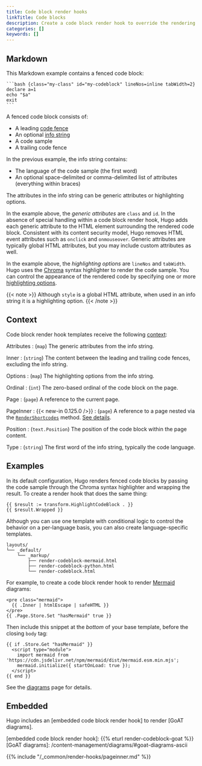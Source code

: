 ```yaml
---
title: Code block render hooks
linkTitle: Code blocks
description: Create a code block render hook to override the rendering of Markdown code blocks to HTML.
categories: []
keywords: []
---
```


## Markdown

This Markdown example contains a fenced code block:

````text {file="content/example.md"}
```bash {class="my-class" id="my-codeblock" lineNos=inline tabWidth=2}
declare a=1
echo "$a"
exit
```
````

A fenced code block consists of:

- A leading [code fence]
- An optional [info string]
- A code sample
- A trailing code fence

[code fence]: https://spec.commonmark.org/0.31.2/#code-fence
[info string]: https://spec.commonmark.org/0.31.2/#info-string

In the previous example, the info string contains:

- The language of the code sample (the first word)
- An optional space-delimited or comma-delimited list of attributes (everything within braces)

The attributes in the info string can be generic attributes or highlighting options.

In the example above, the _generic attributes_ are `class` and `id`. In the absence of special handling within a code block render hook, Hugo adds each generic attribute to the HTML element surrounding the rendered code block. Consistent with its content security model, Hugo removes HTML event attributes such as `onclick` and `onmouseover`. Generic attributes are typically global HTML attributes, but you may include custom attributes as well.

In the example above, the _highlighting options_ are `lineNos` and `tabWidth`. Hugo uses the [Chroma] syntax highlighter to render the code sample. You can control the appearance of the rendered code by specifying one or more [highlighting options].

[Chroma]: https://github.com/alecthomas/chroma/
[highlighting options]: /functions/transform/highlight/#options

{{< note >}}
Although `style` is a global HTML attribute, when used in an info string it is a highlighting option.
{{< /note >}}

## Context

Code block render hook templates receive the following [context](g):

Attributes
: (`map`) The generic attributes from the info string.

Inner
: (`string`) The content between the leading and trailing code fences, excluding the info string.

Options
: (`map`) The highlighting options from the info string.

Ordinal
: (`int`) The zero-based ordinal of the code block on the page.

Page
: (`page`) A reference to the current page.

PageInner
: {{< new-in 0.125.0 />}}
: (`page`) A reference to a page nested via the [`RenderShortcodes`] method. [See details](#pageinner-details).

Position
: (`text.Position`) The position of the code block within the page content.

Type
: (`string`) The first word of the info string, typically the code language.

[`RenderShortcodes`]: /methods/page/rendershortcodes

## Examples

In its default configuration, Hugo renders fenced code blocks by passing the code sample through the Chroma syntax highlighter and wrapping the result. To create a render hook that does the same thing:

[CommonMark specification]: https://spec.commonmark.org/current/

```go-html-template {file="layouts/_default/_markup/render-codeblock.html" copy=true}
{{ $result := transform.HighlightCodeBlock . }}
{{ $result.Wrapped }}
```

Although you can use one template with conditional logic to control the behavior on a per-language basis, you can also create language-specific templates.

```text
layouts/
└── _default/
    └── _markup/
        ├── render-codeblock-mermaid.html
        ├── render-codeblock-python.html
        └── render-codeblock.html
```

For example, to create a code block render hook to render [Mermaid] diagrams:

[Mermaid]: https://mermaid.js.org/

```go-html-template {file="layouts/_default/_markup/render-codeblock-mermaid.html" copy=true}
<pre class="mermaid">
  {{ .Inner | htmlEscape | safeHTML }}
</pre>
{{ .Page.Store.Set "hasMermaid" true }}
```

Then include this snippet at the _bottom_ of your base template, before the closing `body` tag:

```go-html-template {file="layouts/_default/baseof.html" copy=true}
{{ if .Store.Get "hasMermaid" }}
  <script type="module">
    import mermaid from 'https://cdn.jsdelivr.net/npm/mermaid/dist/mermaid.esm.min.mjs';
    mermaid.initialize({ startOnLoad: true });
  </script>
{{ end }}
```

See the [diagrams] page for details.

[diagrams]: /content-management/diagrams/#mermaid-diagrams

## Embedded

Hugo includes an [embedded code block render hook] to render [GoAT diagrams].

[embedded code block render hook]: {{% eturl render-codeblock-goat %}}
[GoAT diagrams]: /content-management/diagrams/#goat-diagrams-ascii

{{% include "/_common/render-hooks/pageinner.md" %}}
